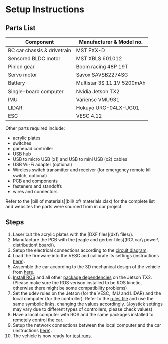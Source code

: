 # Setup Instructions

## Parts List
| Component                        | Manufacturer & Model no.   |
| ---------------------------------|----------------------------|
| RC car chassis & drivetrain      | MST FXX-D                  |
| Sensored BLDC motor              | MST XBLS 601012            |
| Pinion gear                      | Boom racing 48P 19T        |
| Servo motor                      | Savox SAVSB2274SG          |
| Battery                          | Multistar 3S 11.1V 5200mAh |
| Single-board computer            | Nvidia Jetson TX2          |
| IMU                              | Variense VMU931            |
| LIDAR                            | Hokuyo URG-04LX-UG01       |
| ESC                              | VESC 4.12                  |

Other parts required include:
- acrylic plates
- switches
- gamepad controller
- USB hub
- USB to micro USB (x1) and USB to mini USB (x2) cables
- USB Wi-Fi adapter (optional)
- Wireless switch transmitter and receiver (for emergency remote kill switch, optional)
- PCB and components
- fasteners and standoffs
- wires and connectors

Refer to the [bill of materials](bill\ of\ materials.xlsx) for the complete list and websites the parts were sourced from in our project.

## Steps
1. Laser cut the acrylic plates with the [DXF files](dxf\ files/).
2. Manufacture the PCB with the [eagle and gerber files](RC\ car\ power\ distribution\ board/).
3. Setup the electrical connections according to the [circuit diagram](circuit_diagram.pdf).
4. Load the firmware into the VESC and calibrate its settings (instructions [here](vesc_setup.md)).
5. Assemble the car according to the 3D mechanical design of the vehicle from [here](FFAST_Assem.SLDASM).
6. [Install ROS](http://wiki.ros.org/kinetic/Installation/Ubuntu) and all other [package dependencies](dependencies.md) on the Jetson TX2.(Please make sure the ROS verison installed to be ROS kinetic, otherwise there might be some compatibility problems)
7. Set the udev rules on the Jetson (for the VESC, IMU and LIDAR) and the local computer (for the controller). Refer to the [rules file](99-usb-serial.rules) and use the same symbolic links, changing the values accordingly. (Joystick settings may vary due to different types of controllers, please check values)
8. Have a local computer with ROS and the same packages installed to remotely control the car.
9. Setup the network connections between the local computer and the car (instructions [here](remote_connection.md)).
10. The vehicle is now ready for [test runs](test_runs.md).
